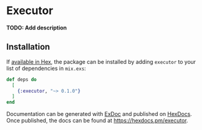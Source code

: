 # Executor

**TODO: Add description**

## Installation

If [available in Hex](https://hex.pm/docs/publish), the package can be installed
by adding `executor` to your list of dependencies in `mix.exs`:

```elixir
def deps do
  [
    {:executor, "~> 0.1.0"}
  ]
end
```

Documentation can be generated with [ExDoc](https://github.com/elixir-lang/ex_doc)
and published on [HexDocs](https://hexdocs.pm). Once published, the docs can
be found at <https://hexdocs.pm/executor>.


